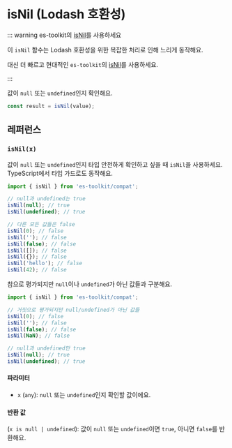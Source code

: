 # isNil (Lodash 호환성)

::: warning es-toolkit의 [isNil](../../predicate/isNil.md)를 사용하세요

이 `isNil` 함수는 Lodash 호환성을 위한 복잡한 처리로 인해 느리게 동작해요.

대신 더 빠르고 현대적인 `es-toolkit`의 [isNil](../../predicate/isNil.md)를 사용하세요.

:::

값이 `null` 또는 `undefined`인지 확인해요.

```typescript
const result = isNil(value);
```

## 레퍼런스

### `isNil(x)`

값이 `null` 또는 `undefined`인지 타입 안전하게 확인하고 싶을 때 `isNil`을 사용하세요. TypeScript에서 타입 가드로도 동작해요.

```typescript
import { isNil } from 'es-toolkit/compat';

// null과 undefined는 true
isNil(null); // true
isNil(undefined); // true

// 다른 모든 값들은 false
isNil(0); // false
isNil(''); // false
isNil(false); // false
isNil([]); // false
isNil({}); // false
isNil('hello'); // false
isNil(42); // false
```

참으로 평가되지만 `null`이나 `undefined`가 아닌 값들과 구분해요.

```typescript
import { isNil } from 'es-toolkit/compat';

// 거짓으로 평가되지만 null/undefined가 아닌 값들
isNil(0); // false
isNil(''); // false
isNil(false); // false
isNil(NaN); // false

// null과 undefined만 true
isNil(null); // true
isNil(undefined); // true
```

#### 파라미터

- `x` (`any`): `null` 또는 `undefined`인지 확인할 값이에요.

#### 반환 값

(`x is null | undefined`): 값이 `null` 또는 `undefined`이면 `true`, 아니면 `false`를 반환해요.
